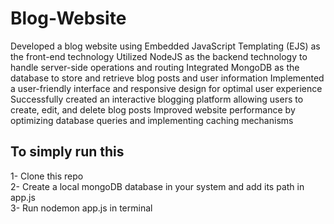 # Blog-Website

Developed a blog website using Embedded JavaScript Templating (EJS) as the front-end technology
Utilized NodeJS as the backend technology to handle server-side operations and routing
Integrated MongoDB as the database to store and retrieve blog posts and user information
Implemented a user-friendly interface and responsive design for optimal user experience
Successfully created an interactive blogging platform allowing users to create, edit, and delete blog posts
Improved website performance by optimizing database queries and implementing caching mechanisms

## To simply run this
1- Clone this repo <br>
2- Create a local mongoDB database in your system and add its path in app.js <br>
3- Run nodemon app.js in terminal
